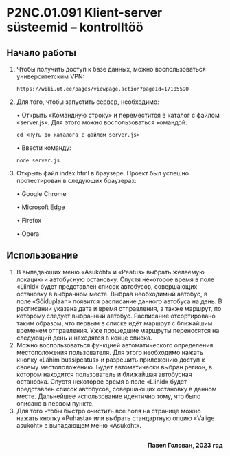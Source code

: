 # P2NC.01.091 Klient-server süsteemid – kontrolltöö
## Начало работы
1.	Чтобы получить доступ к базе данных, можно воспользоваться университетским VPN:

        https://wiki.ut.ee/pages/viewpage.action?pageId=17105590

2.	Для того, чтобы запустить сервер, необходимо:

    •	Открыть «Командную строку» и переместится в каталог с файлом «server.js». Для этого можно воспользоваться командой:

        cd <Путь до каталога с файлом server.js>


    •	Ввести команду: 

        node server.js


3.	Открыть файл index.html в браузере. Проект был успешно протестирован в следующих браузерах:

    •	Google Chrome

    •	Microsoft Edge

    •	Firefox

    •	Opera

## Использование
1.	В выпадающих меню «Asukoht» и «Peatus» выбрать желаемую локацию и автобусную остановку. Спустя некоторое время в поле «Liinid» будет представлен список автобусов, совершающих остановку в выбранном месте. Выбрав необходимый автобус, в поле «Sõiduplaan» появится расписание данного автобуса на день. В расписании указана дата и время отправления, а также маршрут, по которому следует выбранный автобус. Расписание отсортировано таким образом, что первым в списке идёт маршрут с ближайшим временем отправления. Уже прошедшие маршруты переносятся на следующий день и находятся в конце списка.
2.	Можно воспользоваться функцией автоматического определения местоположения пользователя. Для этого необходимо нажать кнопку «Lähim bussipeatus» и разрешить приложению доступ к своему местоположению. Будет автоматически выбран регион, в котором находится пользователь и ближайшая автобусная остановка. Спустя некоторое время в поле «Liinid» будет представлен список автобусов, совершающих остановку в данном месте. Дальнейшее использование идентично тому, что было описано в первом пункте.
3.	Для того чтобы быстро очистить все поля на странице можно нажать кнопку «Puhasta» или выбрать стандартную опцию «Valige asukoht» в выпадающем меню «Asukoht».

## 

**<p align="right">Павел Голован, 2023 год</p>**
